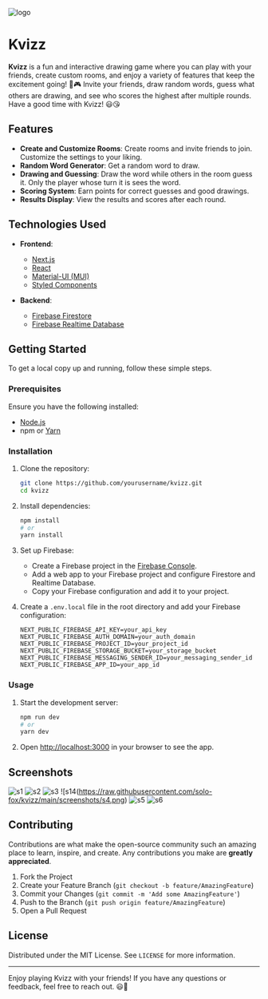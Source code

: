 ![logo](https://raw.githubusercontent.com/solo-fox/kvizz/main/screenshots/logo.png)
# Kvizz

**Kvizz** is a fun and interactive drawing game where you can play with your friends, create custom rooms, and enjoy a variety of features that keep the excitement going! 🎨🎮 Invite your friends, draw random words, guess what others are drawing, and see who scores the highest after multiple rounds. Have a good time with Kvizz! 😃😘

## Features

- **Create and Customize Rooms**: Create rooms and invite friends to join. Customize the settings to your liking.
- **Random Word Generator**: Get a random word to draw.
- **Drawing and Guessing**: Draw the word while others in the room guess it. Only the player whose turn it is sees the word.
- **Scoring System**: Earn points for correct guesses and good drawings.
- **Results Display**: View the results and scores after each round.

## Technologies Used

- **Frontend**: 
  - [Next.js](https://nextjs.org/)
  - [React](https://reactjs.org/)
  - [Material-UI (MUI)](https://mui.com/)
  - [Styled Components](https://styled-components.com/)
  
- **Backend**:
  - [Firebase Firestore](https://firebase.google.com/products/firestore)
  - [Firebase Realtime Database](https://firebase.google.com/products/realtime-database)

## Getting Started

To get a local copy up and running, follow these simple steps.

### Prerequisites

Ensure you have the following installed:

- [Node.js](https://nodejs.org/)
- npm or [Yarn](https://yarnpkg.com/)

### Installation

1. Clone the repository:
    ```bash
    git clone https://github.com/yourusername/kvizz.git
    cd kvizz
    ```

2. Install dependencies:
    ```bash
    npm install
    # or
    yarn install
    ```

3. Set up Firebase:
   - Create a Firebase project in the [Firebase Console](https://console.firebase.google.com/).
   - Add a web app to your Firebase project and configure Firestore and Realtime Database.
   - Copy your Firebase configuration and add it to your project.

4. Create a `.env.local` file in the root directory and add your Firebase configuration:
    ```plaintext
    NEXT_PUBLIC_FIREBASE_API_KEY=your_api_key
    NEXT_PUBLIC_FIREBASE_AUTH_DOMAIN=your_auth_domain
    NEXT_PUBLIC_FIREBASE_PROJECT_ID=your_project_id
    NEXT_PUBLIC_FIREBASE_STORAGE_BUCKET=your_storage_bucket
    NEXT_PUBLIC_FIREBASE_MESSAGING_SENDER_ID=your_messaging_sender_id
    NEXT_PUBLIC_FIREBASE_APP_ID=your_app_id
    ```

### Usage

1. Start the development server:
    ```bash
    npm run dev
    # or
    yarn dev
    ```

2. Open [http://localhost:3000](http://localhost:3000) in your browser to see the app.

## Screenshots
![s1](https://raw.githubusercontent.com/solo-fox/kvizz/main/screenshots/s1.png)
![s2](https://raw.githubusercontent.com/solo-fox/kvizz/main/screenshots/s2.png)
![s3](https://raw.githubusercontent.com/solo-fox/kvizz/main/screenshots/s3.png)
![s14(https://raw.githubusercontent.com/solo-fox/kvizz/main/screenshots/s4.png)
![s5](https://raw.githubusercontent.com/solo-fox/kvizz/main/screenshots/s5.png)
![s6](https://raw.githubusercontent.com/solo-fox/kvizz/main/screenshots/s6.png)
## Contributing

Contributions are what make the open-source community such an amazing place to learn, inspire, and create. Any contributions you make are **greatly appreciated**.

1. Fork the Project
2. Create your Feature Branch (`git checkout -b feature/AmazingFeature`)
3. Commit your Changes (`git commit -m 'Add some AmazingFeature'`)
4. Push to the Branch (`git push origin feature/AmazingFeature`)
5. Open a Pull Request

## License

Distributed under the MIT License. See `LICENSE` for more information.

---

Enjoy playing Kvizz with your friends! If you have any questions or feedback, feel free to reach out. 😃🎨
